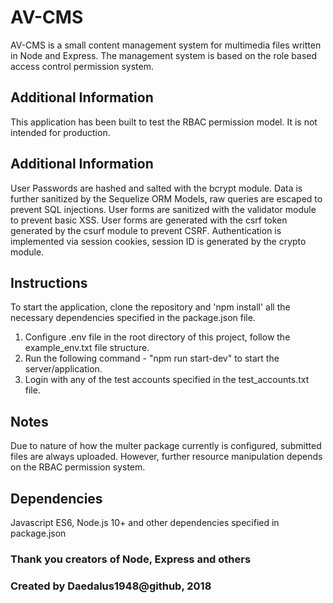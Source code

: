# AV-CMS

AV-CMS is a small content management system for multimedia files written in Node and Express.
The management system is based on the role based access control permission system.

## Additional Information

This application has been built to test the RBAC permission model. It is not intended for production.

## Additional Information

User Passwords are hashed and salted with the bcrypt module.
Data is further sanitized by the Sequelize ORM Models, raw queries are escaped to prevent SQL injections.
User forms are sanitized with the validator module to prevent basic XSS.
User forms are generated with the csrf token generated by the csurf module to prevent CSRF.
Authentication is implemented via session cookies, session ID is generated by the crypto module.

## Instructions

To start the application, clone the repository and 'npm install' 
all the necessary dependencies specified in the package.json file.

1) Configure .env file in the root directory of this project, follow the example_env.txt file structure.
2) Run the following command - "npm run start-dev" to start the server/application.
3) Login with any of the test accounts specified in the test_accounts.txt file.

## Notes

Due to nature of how the multer package currently is configured, submitted files are always uploaded.
However, further resource manipulation depends on the RBAC permission system.

## Dependencies

Javascript ES6, Node.js 10+ and other dependencies specified in package.json

### Thank you creators of Node, Express and others
### Created by Daedalus1948@github, 2018
